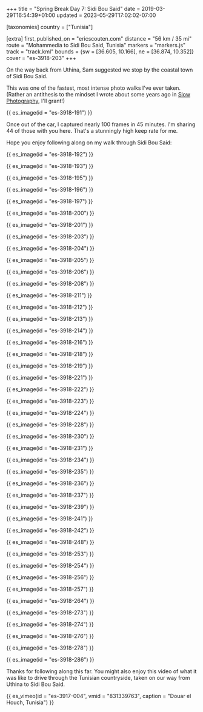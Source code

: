 +++
title = "Spring Break Day 7: Sidi Bou Said"
date = 2019-03-29T16:54:39+01:00
updated = 2023-05-29T17:02:02-07:00

[taxonomies]
country = ["Tunisia"]

[extra]
first_published_on = "ericscouten.com"
distance = "56 km / 35 mi"
route = "Mohammedia to Sidi Bou Said, Tunisia"
markers = "markers.js"
track = "track.kml"
bounds = {sw = [36.605, 10.166], ne = [36.874, 10.352]}
cover = "es-3918-203"
+++

On the way back from Uthina, Sam suggested we stop by the coastal town of Sidi Bou Said.

<!-- more -->

This was one of the fastest, most intense photo walks I've ever taken. (Rather an antithesis to the mindset I wrote about some years ago in [Slow Photography](https://ericscouten.studio/slow-photography/), I'll grant!)

{{ es_image(id = "es-3918-191") }}

Once out of the car, I captured nearly 100 frames in 45 minutes. I'm sharing 44 of those with you here. That's a stunningly high keep rate for me.

Hope you enjoy following along on my walk through Sidi Bou Said:

{{ es_image(id = "es-3918-192") }}

{{ es_image(id = "es-3918-193") }}

{{ es_image(id = "es-3918-195") }}

{{ es_image(id = "es-3918-196") }}

{{ es_image(id = "es-3918-197") }}

{{ es_image(id = "es-3918-200") }}

{{ es_image(id = "es-3918-201") }}

{{ es_image(id = "es-3918-203") }}

{{ es_image(id = "es-3918-204") }}

{{ es_image(id = "es-3918-205") }}

{{ es_image(id = "es-3918-206") }}

{{ es_image(id = "es-3918-208") }}

{{ es_image(id = "es-3918-211") }}

{{ es_image(id = "es-3918-212") }}

{{ es_image(id = "es-3918-213") }}

{{ es_image(id = "es-3918-214") }}

{{ es_image(id = "es-3918-216") }}

{{ es_image(id = "es-3918-218") }}

{{ es_image(id = "es-3918-219") }}

{{ es_image(id = "es-3918-221") }}

{{ es_image(id = "es-3918-222") }}

{{ es_image(id = "es-3918-223") }}

{{ es_image(id = "es-3918-224") }}

{{ es_image(id = "es-3918-228") }}

{{ es_image(id = "es-3918-230") }}

{{ es_image(id = "es-3918-231") }}

{{ es_image(id = "es-3918-234") }}

{{ es_image(id = "es-3918-235") }}

{{ es_image(id = "es-3918-236") }}

{{ es_image(id = "es-3918-237") }}

{{ es_image(id = "es-3918-239") }}

{{ es_image(id = "es-3918-241") }}

{{ es_image(id = "es-3918-242") }}

{{ es_image(id = "es-3918-248") }}

{{ es_image(id = "es-3918-253") }}

{{ es_image(id = "es-3918-254") }}

{{ es_image(id = "es-3918-256") }}

{{ es_image(id = "es-3918-257") }}

{{ es_image(id = "es-3918-264") }}

{{ es_image(id = "es-3918-273") }}

{{ es_image(id = "es-3918-274") }}

{{ es_image(id = "es-3918-276") }}

{{ es_image(id = "es-3918-278") }}

{{ es_image(id = "es-3918-286") }}

Thanks for following along this far. You might also enjoy this video of what it was like to drive through the Tunisian countryside, taken on our way from Uthina to Sidi Bou Said.

{{ es_vimeo(id = "es-3917-004", vmid = "831339763", caption = "Douar el Houch, Tunisia") }}
